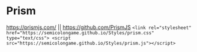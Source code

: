 # Prism
https://prismjs.com/ || https://github.com/PrismJS
   `<link rel="stylesheet" href="https://semicolongame.github.io/Styles/prism.css" type="text/css">
    <script src="https://semicolongame.github.io/Styles/prism.js"></script>`
